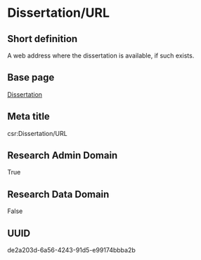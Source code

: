 # Dissertation/URL
## Short definition
A web address where the dissertation is available, if such exists.
## Base page
[Dissertation](https://github.com/EuroCRIS/CASRAI-Dictionairies/blob/main/Objects/Dissertation.md)
## Meta title
csr:Dissertation/URL
## Research Admin Domain
True
## Research Data Domain
False
## UUID
de2a203d-6a56-4243-91d5-e99174bbba2b
